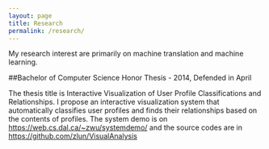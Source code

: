 ```yaml
---
layout: page
title: Research
permalink: /research/
---
```


My research interest are primarily on machine translation and machine learning.

##Bachelor of Computer Science Honor Thesis - 2014, Defended in April

The thesis title is Interactive Visualization of User Profile Classifications and Relationships. I propose an interactive visualization system that automatically classifies user profiles and finds their relationships based on the contents of profiles.The system demo is on https://web.cs.dal.ca/~zwu/systemdemo/ and the source codes are in https://github.com/zlun/VisualAnalysis
